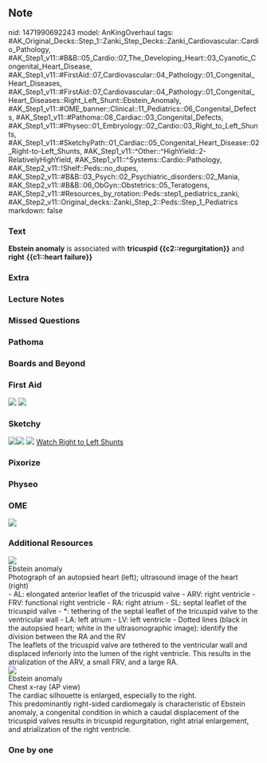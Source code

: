 ## Note
nid: 1471990692243
model: AnKingOverhaul
tags: #AK_Original_Decks::Step_1::Zanki_Step_Decks::Zanki_Cardiovascular::Cardio_Pathology, #AK_Step1_v11::#B&B::05_Cardio::07_The_Developing_Heart::03_Cyanotic_Congenital_Heart_Disease, #AK_Step1_v11::#FirstAid::07_Cardiovascular::04_Pathology::01_Congenital_Heart_Diseases, #AK_Step1_v11::#FirstAid::07_Cardiovascular::04_Pathology::01_Congenital_Heart_Diseases::Right_Left_Shunt::Ebstein_Anomaly, #AK_Step1_v11::#OME_banner::Clinical::11_Pediatrics::06_Congenital_Defects, #AK_Step1_v11::#Pathoma::08_Cardiac::03_Congenital_Defects, #AK_Step1_v11::#Physeo::01_Embryology::02_Cardio::03_Right_to_Left_Shunts, #AK_Step1_v11::#SketchyPath::01_Cardiac::05_Congenital_Heart_Disease::02_Right-to-Left_Shunts, #AK_Step1_v11::^Other::^HighYield::2-RelativelyHighYield, #AK_Step1_v11::^Systems::Cardio::Pathology, #AK_Step2_v11::!Shelf::Peds::no_dupes, #AK_Step2_v11::#B&B::03_Psych::02_Psychiatric_disorders::02_Mania, #AK_Step2_v11::#B&B::06_ObGyn::Obstetrics::05_Teratogens, #AK_Step2_v11::#Resources_by_rotation::Peds::step1_pediatrics_zanki, #AK_Step2_v11::Original_decks::Zanki_Step_2::Peds::Step_1_Pediatrics
markdown: false

### Text
<div>
  <b>Ebstein anomaly</b> is associated with <b>tricuspid
  {{c2::regurgitation}}</b> and <b>right</b> <b>{{c1::heart
  failure}}</b>
</div>

### Extra


### Lecture Notes


### Missed Questions


### Pathoma


### Boards and Beyond


### First Aid
<img src="tmpsejiv4.png"> <img src="tmpHLJrh0.png">

### Sketchy
<img src=
"Screen%20Shot%202019-12-19%20at%209.43.16%20PM.JPG"><img src=
"Screen%20Shot%202019-12-19%20at%209.43.29%20PM.JPG"> <img src=
"Zoverall%20picture%20(5)_1566160514431.jpg"> <a href=
"https://dashboard.sketchy.com/study/medical/courses/medical-pathophysiology/units/medical-pathophysiology-cardiac/videos/medical-pathophysiology-cardiac-congenital-heart-disease-right-to-left-shunts?utm_source=anki&utm_medium=partnership&utm_campaign=february_update&utm_content=medical">
Watch Right to Left Shunts</a>

### Pixorize


### Physeo


### OME
<div class="ome-widget">
  <a href=
  "https://onlinemeded.org/spa/pediatrics/congenital-defects/acquire?ref=anki">
  <img src="_OME_AnkiFlashcards_Lesson_2.png"></a>
</div>

### Additional Resources
<img src="big_5a844b1b3cc41.jpg" class="resizer">
<div>
  <div>
    <div>
      Ebstein anomaly
    </div>
  </div>
  <div>
    <div>
      <div>
        Photograph of an autopsied heart (left); ultrasound image
        of the heart (right)
      </div>
      <div>
        - AL: elongated anterior leaflet of the tricuspid valve -
        ARV: right ventricle - FRV: functional right ventricle -
        RA: right atrium - SL: septal leaflet of the tricuspid
        valve - *: tethering of the septal leaflet of the tricuspid
        valve to the ventricular wall - LA: left atrium - LV: left
        ventricle - Dotted lines (black in the autopsied heart;
        white in the ultrasonographic image): identify the division
        between the RA and the RV
      </div>
      <div>
        The leaflets of the tricuspid valve are tethered to the
        ventricular wall and displaced inferiorly into the lumen of
        the right ventricle. This results in the atrialization of
        the ARV, a small FRV, and a large RA.
      </div>
    </div>
  </div>
</div>
<div><img src="big_5bdc5c5a141b7.jpg" class="resizer"></div>
<div>
  <div>
    <div>
      Ebstein anomaly
    </div>
  </div>
  <div>
    <div>
      <div>
        Chest x-ray (AP view)
      </div>
      <div>
        The cardiac silhouette is enlarged, especially to the
        right.
      </div>
      <div>
        This predominantly right-sided cardiomegaly is
        characteristic of Ebstein anomaly, a congenital condition
        in which a caudal displacement of the tricuspid valves
        results in tricuspid regurgitation, right atrial
        enlargement, and atrialization of the right ventricle.
      </div>
    </div>
  </div>
</div>

### One by one

